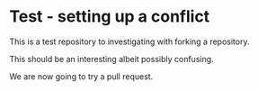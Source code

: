# Test - setting up a conflict
This is a test repository to investigating with forking a repository.

This should be an interesting albeit possibly confusing.

We are now going to try a pull request.

